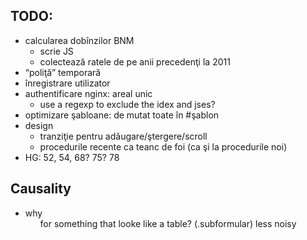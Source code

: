 TODO:
-----

* calcularea dobînzilor BNM
  * scrie JS
  * colectează ratele de pe anii precedenţi la 2011
* “poliţă” temporară
* înregistrare utilizator
* authentificare nginx: areal unic
  * use a regexp to exclude the idex and jses?
* optimizare şabloane: de mutat toate în #şablon
* design
  * tranziţie pentru adăugare/ştergere/scroll
  * procedurile recente ca teanc de foi (ca şi la procedurile noi)
* HG: 52, 54, 68? 75? 78

Causality
---------

* why <ol> for something that looke like a table? (.subformular)
  less noisy
